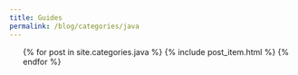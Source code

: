 ```yaml
---
title: Guides
permalink: /blog/categories/java
---
```

<ul class="artlist hotsearch">
{% for post in site.categories.java %}
{% include post_item.html %}
{% endfor %}
</ul>